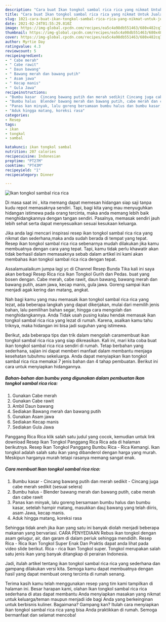```yaml
---
description: "Cara buat Ikan tongkol sambal rica rica yang nikmat Untuk Jualan"
title: "Cara buat Ikan tongkol sambal rica rica yang nikmat Untuk Jualan"
slug: 1021-cara-buat-ikan-tongkol-sambal-rica-rica-yang-nikmat-untuk-jualan
date: 2021-02-24T01:55:29.810Z
image: https://img-global.cpcdn.com/recipes/ea5c4a98db551463/680x482cq70/ikan-tongkol-sambal-rica-rica-foto-resep-utama.jpg
thumbnail: https://img-global.cpcdn.com/recipes/ea5c4a98db551463/680x482cq70/ikan-tongkol-sambal-rica-rica-foto-resep-utama.jpg
cover: https://img-global.cpcdn.com/recipes/ea5c4a98db551463/680x482cq70/ikan-tongkol-sambal-rica-rica-foto-resep-utama.jpg
author: Myrtie Day
ratingvalue: 4.3
reviewcount: 5
recipeingredient:
- " Cabe merah"
- " Cabe rawit"
- " Daun bawang"
- " Bawang merah dan bawang putih"
- " Asam jawa"
- " Kecap manis"
- " Gula Jawa"
recipeinstructions:
- "Bumbu kasar  Cincang bawang putih dan merah sedikit Cincang juga cabe merah sedikit (sesuai selera)"
- "Bumbu halus  Blender bawang merah dan bawang putih, cabe merah dan cabe rawit"
- "Panas kan minyak, lalu goreng bersamaan bumbu halus dan bumbu kasar, setelah hampir matang, masukkan dauj bawang yang telah diiris, asam Jawa, kecap manis."
- "Aduk hingga matang, koreksi rasa"
categories:
- Resep
tags:
- ikan
- tongkol
- sambal

katakunci: ikan tongkol sambal 
nutrition: 207 calories
recipecuisine: Indonesian
preptime: "PT27M"
cooktime: "PT43M"
recipeyield: "1"
recipecategory: Dinner

---
```



![Ikan tongkol sambal rica rica](https://img-global.cpcdn.com/recipes/ea5c4a98db551463/680x482cq70/ikan-tongkol-sambal-rica-rica-foto-resep-utama.jpg)

Di masa  saat ini , kita memang dapat memesan hidangan siap saji tanpa kudu repot memasaknya sendiri. Tapi, bagi kita yang mau menyuguhkan hidangan istimewa pada orang tercinta, maka anda memang lebih baik menghidangkannya dengan tangan sendiri. Pasalnya, memasak sendiri jauh lebih sehat serta dapat menyesuaikan sesuai kesukaan keluarga.

Jika anda lagi mencari inspirasi resep ikan tongkol sambal rica rica yang nikmat dan sederhana,maka anda sudah berada di tempat yang tepat. Resep ikan tongkol sambal rica rica  sebenarnya mudah dilakukan jika kamu membuatnya dengan cara yang tepat. Tapi, kamu tidak perlu khawatir akan tidak berhasil dalam memasaknya 
sebab dalam artikel ini kami akan membahas ikan tongkol sambal rica rica dengan tepat.  

Assalamualaikum jumpa lagi yc di Channel Resep Bunda Tika kali ini saya akan berbagi Resep Rica rica Ikan Tongkol Gurih dan Pedas. buat yang bosen dengan. Cabe merah, cabe rawit, daun bawang, bawang merah dan bawang putih, asam jawa, kecap manis, gula jawa. Goreng sampai ikan menjadi agak kering dan matang, angkat.

Nah bagi kamu yang mau memasak ikan tongkol sambal rica rica yang lezat, ada beberapa langkah yang dapat dikerjakan, mulai dari memilih jenis bahan, lalu pemilihan bahan segar, hingga cara mengolah dan menghidangkannya. Anda Tidak usah pusing kalau hendak memasak ikan tongkol sambal rica rica yang lezat di rumah. Karena, asalkan kamu  tahu triknya, maka hidangan ini bisa jadi suguhan yang istimewa.

Berikut, ada beberapa tips dan trik dalam mengolah caramembuat ikan tongkol sambal rica rica yang siap dikreasikan. Kali ini, mari kita coba buat ikan tongkol sambal rica rica sendiri di rumah. Tetap berbahan yang sederhana, sajian ini dapat memberi manfaat dalam membantu menjaga kesehatan tubuhmu sekeluarga. Anda dapat menyiapkan Ikan tongkol sambal rica rica memakai 7 jenis bahan dan 4 tahap pembuatan. Berikut ini cara untuk menyiapkan hidangannya.

<!--inarticleads1-->

##### Bahan-bahan dan bumbu yang digunakan dalam pembuatan Ikan tongkol sambal rica rica:

1. Gunakan  Cabe merah
1. Gunakan  Cabe rawit
1. Ambil  Daun bawang
1. Sediakan  Bawang merah dan bawang putih
1. Gunakan  Asam jawa
1. Sediakan  Kecap manis
1. Sediakan  Gula Jawa


Panggang Rica Rica klik salah satu judul yang cocok, kemudian untuk link download Resep Ikan Tongkol Panggang Rica Rica ada di halaman berikutnya. Resep Ikan Tongkol Panggang Bumbu Rica - Rica Kemangi. Ikan tongkol adalah salah satu ikan yang dibanderol dengan harga yang murah. Meskipun harganya murah tetapi rasanya memang sangat enak. 

<!--inarticleads2-->

##### Cara membuat Ikan tongkol sambal rica rica:

1. Bumbu kasar  - Cincang bawang putih dan merah sedikit - Cincang juga cabe merah sedikit (sesuai selera)
1. Bumbu halus  - Blender bawang merah dan bawang putih, cabe merah dan cabe rawit
1. Panas kan minyak, lalu goreng bersamaan bumbu halus dan bumbu kasar, setelah hampir matang, masukkan dauj bawang yang telah diiris, asam Jawa, kecap manis.
1. Aduk hingga matang, koreksi rasa


Sehingga tidak aneh jika ikan yang satu ini banyak diolah menjadi beberapa makanan yang bervariasi. CARA PENYEDIAAN Rebus ikan tongkol dengan asam gelugur, air, dan garam di dalam periuk sehingga mendidih. Resep Rica - Rica Ikan Tongkol Super Enak Dan Praktis dapat anda lihat pada video slide berikut. Rica - rica Ikan Tongkol super. Tongkol merupakan salah satu jenis ikan yang banyak ditangkap di perairan Indonesia. 

Jadi, itulah artikel tentang  ikan tongkol sambal rica rica  yang sederhana dan gampang dilakukan versi kita. Semoga kamu dapat membuatnya dengan hasil yang dapat membuat oreng tercinta di rumah senang. 

Terima kasih kamu telah menggunakan resep yang tim kami tampilkan di halaman ini. Besar harapan kami, olahan  Ikan tongkol sambal rica rica sederhana di atas dapat membantu Anda menyiapkan masakan yang nikmat untuk keluarga/teman maupun menjadi ide bagi Anda yang berkeinginan untuk berbisnis kuliner. Bagaimana? Gampang kan? Itulah cara menyiapkan ikan tongkol sambal rica rica yang bisa Anda praktikkan di rumah. Semoga bermanfaat dan selamat mencoba!

